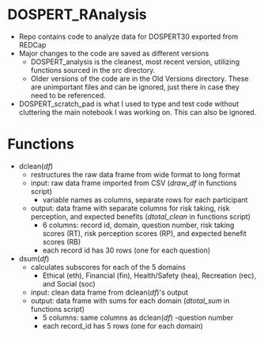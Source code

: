 # DOSPERT_RAnalysis
- Repo contains code to analyze data for DOSPERT30 exported from REDCap
- Major changes to the code are saved as different versions
  - DOSPERT_analysis is the cleanest, most recent version, utilizing functions sourced in the src directory.
  - Older versions of the code are in the Old Versions directory. These are unimportant files and can be ignored, just there in case they need to be referenced.
- DOSPERT_scratch_pad is what I used to type and test code without cluttering the main notebook I was working on. This can also be ignored.

# Functions
- dclean(*df*) 
  - restructures the raw data frame from wide format to long format
  - input: raw data frame imported from CSV (*draw_df* in functions script)
    - variable names as columns, separate rows for each participant
  - output: data frame with separate columns for risk taking, risk perception, and expected benefits (*dtotal_clean* in functions script)
    - 6 columns: record id, domain, question number, risk taking scores (RT), risk perception scores (RP), and expected benefit scores (RB)
    - each record id has 30 rows (one for each question)
- dsum(*df*)
  - calculates subscores for each of the 5 domains
    - Ethical (eth), Financial (fin), Health/Safety (hea), Recreation (rec), and Social (soc)
  - input: clean data frame from dclean(*df*)'s output
  - output: data frame with sums for each domain (*dtotal_sum* in functions script)
    - 5 columns: same columns as dclean(*df*) -question number
    - each record_id has 5 rows (one for each domain)

